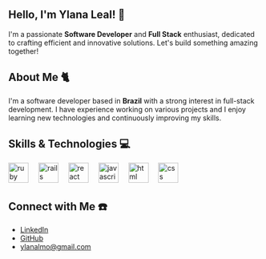 ## Hello, I'm Ylana Leal! 🚀

I'm a passionate **Software Developer** and **Full Stack** enthusiast, dedicated to crafting efficient and innovative solutions. Let's build something amazing together!

## About Me 🐈

I'm a software developer based in **Brazil** with a strong interest in full-stack development. I have experience working on various projects and I enjoy learning new technologies and continuously improving my skills.

## Skills & Technologies 💻

<div align="left">
  <img src="https://skillicons.dev/icons?i=ruby&perline=8" height="40" alt="ruby logo" />
  <img width="12" />
    <img src="https://skillicons.dev/icons?i=rails&perline=8" height="40" alt="rails logo" />
    <img width="12" />
    <img src="https://skillicons.dev/icons?i=react&perline=8" height="40" alt="react logo" />
  <img width="12" />
    <img src="https://skillicons.dev/icons?i=js&perline=8" height="40" alt="javascript logo" />
  <img width="12" />
    <img src="https://skillicons.dev/icons?i=html&perline=8" height="40" alt="html logo" />
  <img width="12" />
  <img src="https://skillicons.dev/icons?i=css&perline=8" height="40" alt="css logo" />
</div>

###

## Connect with Me ☎️

- [LinkedIn](https://www.linkedin.com/in/ylanaleal/)
- [GitHub](https://github.com/ylanaleal)
- [ylanalmo@gmail.com](mailto:ylanalmo@gmail.com)

